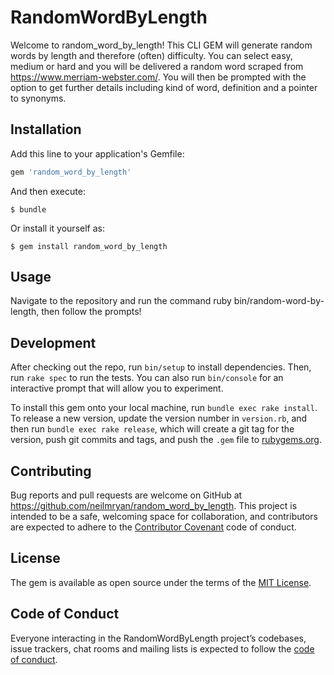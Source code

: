# RandomWordByLength

Welcome to random_word_by_length! This CLI GEM will generate random words by length and therefore (often) difficulty. You can select easy, medium or hard and you will be delivered a random word scraped from https://www.merriam-webster.com/. You will then be prompted with the option to get further details including kind of word, definition and a pointer to synonyms.

## Installation

Add this line to your application's Gemfile:

```ruby
gem 'random_word_by_length'
```

And then execute:

    $ bundle

Or install it yourself as:

    $ gem install random_word_by_length

## Usage

Navigate to the repository and run the command ruby bin/random-word-by-length, then follow the prompts!

## Development

After checking out the repo, run `bin/setup` to install dependencies. Then, run `rake spec` to run the tests. You can also run `bin/console` for an interactive prompt that will allow you to experiment.

To install this gem onto your local machine, run `bundle exec rake install`. To release a new version, update the version number in `version.rb`, and then run `bundle exec rake release`, which will create a git tag for the version, push git commits and tags, and push the `.gem` file to [rubygems.org](https://rubygems.org).

## Contributing

Bug reports and pull requests are welcome on GitHub at https://github.com/neilmryan/random_word_by_length. This project is intended to be a safe, welcoming space for collaboration, and contributors are expected to adhere to the [Contributor Covenant](http://contributor-covenant.org) code of conduct.

## License

The gem is available as open source under the terms of the [MIT License](https://opensource.org/licenses/MIT).

## Code of Conduct

Everyone interacting in the RandomWordByLength project’s codebases, issue trackers, chat rooms and mailing lists is expected to follow the [code of conduct](https://github.com/[USERNAME]/random_word_by_length/blob/master/CODE_OF_CONDUCT.md).
